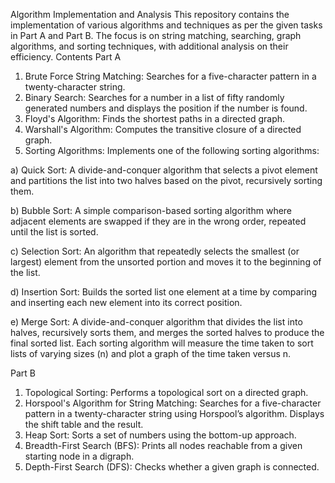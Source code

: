 Algorithm Implementation and Analysis
This repository contains the implementation of various algorithms and techniques as per the given tasks in Part A and Part B. The focus is on string matching, searching, graph algorithms, and sorting techniques, with additional analysis on their efficiency.
Contents
Part A
1.	Brute Force String Matching: Searches for a five-character pattern in a twenty-character string.
2.	Binary Search: Searches for a number in a list of fifty randomly generated numbers and displays the position if the number is found.
3.	Floyd's Algorithm: Finds the shortest paths in a directed graph.
4.	Warshall's Algorithm: Computes the transitive closure of a directed graph.
5.	Sorting Algorithms: Implements one of the following sorting algorithms:
   
a) Quick Sort: A divide-and-conquer algorithm that selects a pivot element and partitions the list into two halves based on the pivot, recursively sorting them.

b) Bubble Sort: A simple comparison-based sorting algorithm where adjacent elements are swapped if they are in the wrong order, repeated until the list is sorted.

c) Selection Sort: An algorithm that repeatedly selects the smallest (or largest) element from the unsorted portion and moves it to the beginning of the list.

d) Insertion Sort: Builds the sorted list one element at a time by comparing and inserting each new element into its correct position.

e) Merge Sort: A divide-and-conquer algorithm that divides the list into halves, recursively sorts them, and merges the sorted halves to produce the final sorted list.
Each sorting algorithm will measure the time taken to sort lists of varying sizes (n) and plot a graph of the time taken versus n.

Part B
1.	Topological Sorting: Performs a topological sort on a directed graph.
2.	Horspool's Algorithm for String Matching: Searches for a five-character pattern in a twenty-character string using Horspool’s algorithm. Displays the shift table and the result.
3.	Heap Sort: Sorts a set of numbers using the bottom-up approach.
4.	Breadth-First Search (BFS): Prints all nodes reachable from a given starting node in a digraph.
5.	Depth-First Search (DFS): Checks whether a given graph is connected.

